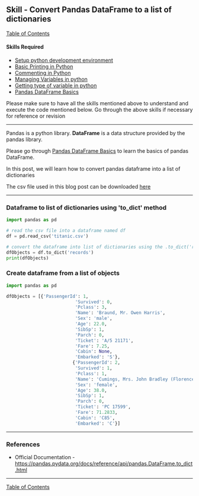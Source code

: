 ## Skill - Convert Pandas DataFrame to a list of dictionaries
[Table of Contents](https://nagasudhir.blogspot.com/2020/04/taming-python-table-of-contents.html)

#### Skills Required
* [Setup python development environment](https://nagasudhir.blogspot.com/2020/04/setup-python-development-environment_14.html)
* [Basic Printing in Python](https://nagasudhir.blogspot.com/2020/04/basic-printing-in-python.html)
* [Commenting in Python](https://nagasudhir.blogspot.com/2020/04/comments-in-python.html)
* [Managing Variables in python](https://nagasudhir.blogspot.com/2020/04/managing-variables-in-python.html)
* [Getting type of variable in python](https://nagasudhir.blogspot.com/2020/05/getting-type-of-python-variable.html)
* [Pandas DataFrame Basics](https://nagasudhir.blogspot.com/2020/05/pandas-dataframe-basics.html)

Please make sure to have all the skills mentioned above to understand and execute the code mentioned below. Go through the above skills if necessary for reference or revision

<hr/>

Pandas is a python library.
**DataFrame** is a data structure provided by the pandas library.

Please go through [Pandas DataFrame Basics](https://nagasudhir.blogspot.com/2020/05/pandas-dataframe-basics.html) to learn the basics of pandas DataFrame.

In this post, we will learn how to convert pandas dataframe into a list of dictionaries

The csv file used in this blog post can be downloaded [here](https://github.com/datasciencedojo/datasets/raw/master/titanic.csv)
<hr/>

### Dataframe to list of dictionaries using 'to_dict' method
```python
import pandas as pd

# read the csv file into a dataframe named df
df = pd.read_csv('titanic.csv')

# convert the dataframe into list of dictionaries using the .to_dict('records') methos
dfObjects = df.to_dict('records')
print(dfObjects)
```

### Create dataframe from a list of objects
```python
import pandas as pd

dfObjects = [{'PassengerId': 1,
                          'Survived': 0,
                          'Pclass': 3,
                          'Name': 'Braund, Mr. Owen Harris',
                          'Sex': 'male',
                          'Age': 22.0,
                          'SibSp': 1,
                          'Parch': 0,
                          'Ticket': 'A/5 21171',
                          'Fare': 7.25,
                          'Cabin': None,
                          'Embarked': 'S'},
                         {'PassengerId': 2,
                          'Survived': 1,
                          'Pclass': 1,
                          'Name': 'Cumings, Mrs. John Bradley (Florence Briggs Thayer)',
                          'Sex': 'female',
                          'Age': 38.0,
                          'SibSp': 1,
                          'Parch': 0,
                          'Ticket': 'PC 17599',
                          'Fare': 71.2833,
                          'Cabin': 'C85',
                          'Embarked': 'C'}]
```


<hr/>

### References
* Official Documentation - https://pandas.pydata.org/docs/reference/api/pandas.DataFrame.to_dict.html

<hr/>

[Table of Contents](https://nagasudhir.blogspot.com/2020/04/taming-python-table-of-contents.html)



<!--stackedit_data:
eyJoaXN0b3J5IjpbMTkwMjk5MjU4MCwxMjU3MTc5OTE1XX0=
-->